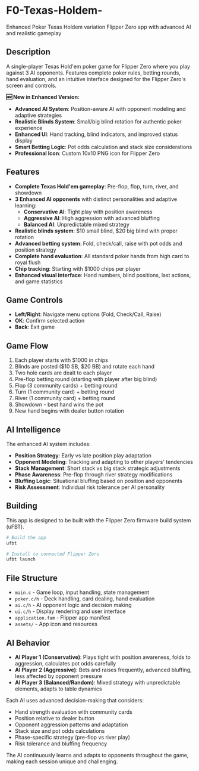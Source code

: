 # F0-Texas-Holdem-
Enhanced Poker Texas Holdem variation Flipper Zero app with advanced AI and realistic gameplay

## Description
A single-player Texas Hold'em poker game for Flipper Zero where you play against 3 AI opponents. Features complete poker rules, betting rounds, hand evaluation, and an intuitive interface designed for the Flipper Zero's screen and controls.

**🆕 New in Enhanced Version:**
- **Advanced AI System**: Position-aware AI with opponent modeling and adaptive strategies
- **Realistic Blinds System**: Small/big blind rotation for authentic poker experience  
- **Enhanced UI**: Hand tracking, blind indicators, and improved status display
- **Smart Betting Logic**: Pot odds calculation and stack size considerations
- **Professional Icon**: Custom 10x10 PNG icon for Flipper Zero

## Features
- **Complete Texas Hold'em gameplay**: Pre-flop, flop, turn, river, and showdown
- **3 Enhanced AI opponents** with distinct personalities and adaptive learning:
  - **Conservative AI**: Tight play with position awareness
  - **Aggressive AI**: High aggression with advanced bluffing
  - **Balanced AI**: Unpredictable mixed strategy
- **Realistic blinds system**: $10 small blind, $20 big blind with proper rotation
- **Advanced betting system**: Fold, check/call, raise with pot odds and position strategy
- **Complete hand evaluation**: All standard poker hands from high card to royal flush
- **Chip tracking**: Starting with $1000 chips per player
- **Enhanced visual interface**: Hand numbers, blind positions, last actions, and game statistics

## Game Controls
- **Left/Right**: Navigate menu options (Fold, Check/Call, Raise)
- **OK**: Confirm selected action
- **Back**: Exit game

## Game Flow
1. Each player starts with $1000 in chips
2. Blinds are posted ($10 SB, $20 BB) and rotate each hand
3. Two hole cards are dealt to each player
4. Pre-flop betting round (starting with player after big blind)
5. Flop (3 community cards) + betting round
6. Turn (1 community card) + betting round  
7. River (1 community card) + betting round
8. Showdown - best hand wins the pot
9. New hand begins with dealer button rotation

## AI Intelligence
The enhanced AI system includes:
- **Position Strategy**: Early vs late position play adaptation
- **Opponent Modeling**: Tracking and adapting to other players' tendencies
- **Stack Management**: Short stack vs big stack strategic adjustments  
- **Phase Awareness**: Pre-flop through river strategy modifications
- **Bluffing Logic**: Situational bluffing based on position and opponents
- **Risk Assessment**: Individual risk tolerance per AI personality

## Building
This app is designed to be built with the Flipper Zero firmware build system (uFBT).

```bash
# Build the app
ufbt

# Install to connected Flipper Zero
ufbt launch
```

## File Structure
- `main.c` - Game loop, input handling, state management
- `poker.c/h` - Deck handling, card dealing, hand evaluation
- `ai.c/h` - AI opponent logic and decision making
- `ui.c/h` - Display rendering and user interface
- `application.fam` - Flipper app manifest
- `assets/` - App icon and resources

## AI Behavior
- **AI Player 1 (Conservative)**: Plays tight with position awareness, folds to aggression, calculates pot odds carefully
- **AI Player 2 (Aggressive)**: Bets and raises frequently, advanced bluffing, less affected by opponent pressure  
- **AI Player 3 (Balanced/Random)**: Mixed strategy with unpredictable elements, adapts to table dynamics

Each AI uses advanced decision-making that considers:
- Hand strength evaluation with community cards
- Position relative to dealer button
- Opponent aggression patterns and adaptation
- Stack size and pot odds calculations  
- Phase-specific strategy (pre-flop vs river play)
- Risk tolerance and bluffing frequency

The AI continuously learns and adapts to opponents throughout the game, making each session unique and challenging.
